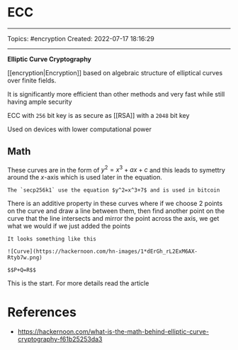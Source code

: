 # ECC
---
Topics: #encryption
Created: 2022-07-17 18:16:29

---

**Elliptic Curve Cryptography**

[[encryption|Encryption]] based on algebraic structure of elliptical curves over finite fields.

It is significantly more efficient than other methods and very fast while still having ample security

ECC with `256` bit key is as secure as [[RSA]] with a `2048` bit key

Used on devices with lower computational power

## Math

These curves are in the form of $y^2 = x^3+ax+c$ and this leads to symettry around the $x$-axis which is used later in the equation.

```ad-example
The `secp256k1` use the equation $y^2=x^3+7$ and is used in bitcoin
```

There is an additive property in these curves where if we choose 2 points on the curve and draw a line between them, then find another point on the curve that the line intersects and mirror the point across the axis, we get what we would if we just added the points

```ad-note
It looks something like this

![Curve](https://hackernoon.com/hn-images/1*dErGh_rL2ExM6AX-Rtyb7w.png)

$$P+Q=R$$
```

This is the start. For more details read the article

# References
- https://hackernoon.com/what-is-the-math-behind-elliptic-curve-cryptography-f61b25253da3
